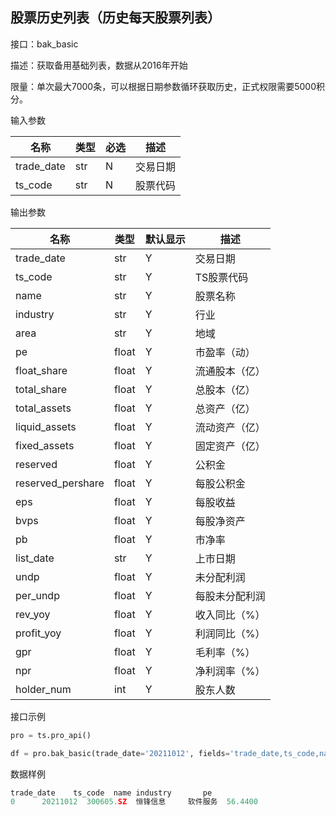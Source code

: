 ## 股票历史列表（历史每天股票列表）

接口：bak_basic

描述：获取备用基础列表，数据从2016年开始

限量：单次最大7000条，可以根据日期参数循环获取历史，正式权限需要5000积分。

输入参数

| 名称 | 类型 | 必选 | 描述 |
| --- | --- | --- | --- |
| trade_date | str | N | 交易日期 |
| ts_code | str | N | 股票代码 |

输出参数

| 名称 | 类型 | 默认显示 | 描述 |
| --- | --- | --- | --- |
| trade_date | str | Y | 交易日期 |
| ts_code | str | Y | TS股票代码 |
| name | str | Y | 股票名称 |
| industry | str | Y | 行业 |
| area | str | Y | 地域 |
| pe | float | Y | 市盈率（动） |
| float_share | float | Y | 流通股本（亿） |
| total_share | float | Y | 总股本（亿） |
| total_assets | float | Y | 总资产（亿） |
| liquid_assets | float | Y | 流动资产（亿） |
| fixed_assets | float | Y | 固定资产（亿） |
| reserved | float | Y | 公积金 |
| reserved_pershare | float | Y | 每股公积金 |
| eps | float | Y | 每股收益 |
| bvps | float | Y | 每股净资产 |
| pb | float | Y | 市净率 |
| list_date | str | Y | 上市日期 |
| undp | float | Y | 未分配利润 |
| per_undp | float | Y | 每股未分配利润 |
| rev_yoy | float | Y | 收入同比（%） |
| profit_yoy | float | Y | 利润同比（%） |
| gpr | float | Y | 毛利率（%） |
| npr | float | Y | 净利润率（%） |
| holder_num | int | Y | 股东人数 |

接口示例

```python
pro = ts.pro_api()

df = pro.bak_basic(trade_date='20211012', fields='trade_date,ts_code,name,industry,pe')
```

数据样例

```python
trade_date    ts_code  name industry       pe
0      20211012  300605.SZ  恒锋信息     软件服务  56.4400
```